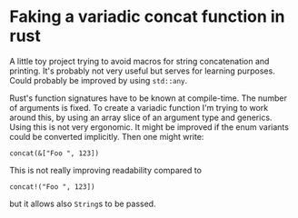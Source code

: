 # Faking a variadic concat function in rust

A little toy project trying to avoid macros for string concatenation and printing. It's probably not very useful but serves for learning purposes. Could probably be improved by using `std::any`.

Rust's function signatures have to be known at compile-time. The number of arguments is fixed. To create a variadic function I'm trying to work around this, by using an array slice of an argument type and generics. Using this is not very ergonomic. It might be improved if the enum variants could be converted implicitly. Then one might write:

```
concat(&["Foo ", 123])
```

This is not really improving readability compared to

```
concat!("Foo ", 123])
```

but it allows also `String`s to be passed.

